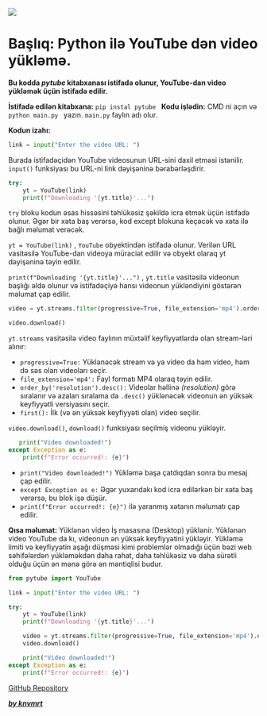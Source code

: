 ![](../Img/pyyt.avif)

# Başlıq: Python ilə YouTube dən video yükləmə.


**Bu kodda _pytube_ kitabxanası istifadə olunur, YouTube-dan video yükləmək üçün istifadə edilir.**

**İstifadə edilən kitabxana:** `pip instal pytube `
**Kodu işlədin:** CMD ni açın və `python main.py ` yazın. `main.py` faylın adı olur.

**Kodun izahı:**

```python
link = input("Enter the video URL: ")
```

Burada istifadəçidən YouTube videosunun URL-sini daxil etməsi istənilir. `input()` funksiyası bu URL-ni link dəyişəninə bərabərləşdirir.

```python
try:
    yt = YouTube(link)
    print(f"Downloading '{yt.title}'...")
```

`try` bloku kodun əsas hissəsini təhlükəsiz şəkildə icra etmək üçün istifadə olunur. Əgər bir xəta baş verərsə, kod except blokuna keçəcək və xəta ilə bağlı məlumat verəcək.

`yt = YouTube(link)` , `YouTube` obyektindən istifadə olunur. Verilən URL vasitəsilə YouTube-dan videoya müraciət edilir və obyekt olaraq yt dəyişəninə təyin edilir.

`print(f"Downloading '{yt.title}'...")` , `yt.title` vasitəsilə videonun başlığı əldə olunur və istifadəçiyə hansı videonun yükləndiyini göstərən məlumat çap edilir.

```python
video = yt.streams.filter(progressive=True, file_extension='mp4').order_by('resolution').desc().first()

video.download()
```

`yt.streams` vasitəsilə video faylının müxtəlif keyfiyyətlərdə olan stream-ləri alınır:

- `progressive=True:` Yüklənəcək stream və ya video da həm video, həm də səs olan videoları seçir.
- `file_extension='mp4':` Fayl formatı MP4 olaraq təyin edilir.
- `order_by('resolution').desc():` Videolar həllinə _(resolution)_ görə sıralanır və azalan sıralama da `.desc()` yüklənəcək videonun ən yüksək keyfiyyətli versiyasını seçir.
- `first():` İlk (və ən yüksək keyfiyyəti olan) video seçilir.

`video.download()`, `download()` funksiyası seçilmiş videonu yükləyir.

```python
   print("Video downloaded!")
except Exception as e:
    print(f"Error occurred!: {e}")
```

- `print("Video downloaded!")` Yükləmə başa çatdıqdan sonra bu mesaj çap edilir.
- `except Exception as e:` Əgər yuxarıdakı kod icra edilərkən bir xəta baş verərsə, bu blok işə düşür.
- `print(f"Error occurred!: {e}")` ilə yaranmış xətanın məlumatı çap edilir.

**Qısa məlumat:** Yüklənən video İş masasına (Desktop) yüklənir. Yüklənən video YouTube da kı, videonun ən yüksək keyfiyyətini yükləyir. Yükləmə limiti və keyfiyyətin aşağı düşməsi kimi problemlər olmadığı üçün bəzi web səhifələrdən yükləməkdən daha rahat, daha təhlükəsiz və daha sürətli olduğu üçün ən mənə görə ən məntiqlisi budur.

```python
from pytube import YouTube

link = input("Enter the video URL: ")

try:
    yt = YouTube(link)
    print(f"Downloading '{yt.title}'...")

    video = yt.streams.filter(progressive=True, file_extension='mp4').order_by('resolution').desc().first()
    video.download()

    print("Video downloaded!")
except Exception as e:
    print(f"Error occurred!: {e}")
```

[GitHub Repository](https://github.com/knvmrt/youtube-video-downloader)

[**_by knvmrt_**](https://github.com/knvmrt)

